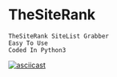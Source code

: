 # TheSiteRank
```
TheSiteRank SiteList Grabber
Easy To Use
Coded In Python3
```

[![asciicast](https://asciinema.org/a/Gzs9FkYiLENfkK1dJz6Aqi0pn.svg)](https://asciinema.org/a/Gzs9FkYiLENfkK1dJz6Aqi0pn)

